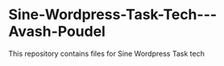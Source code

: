 # Sine-Wordpress-Task-Tech---Avash-Poudel
This repository contains files for Sine Wordpress Task tech
